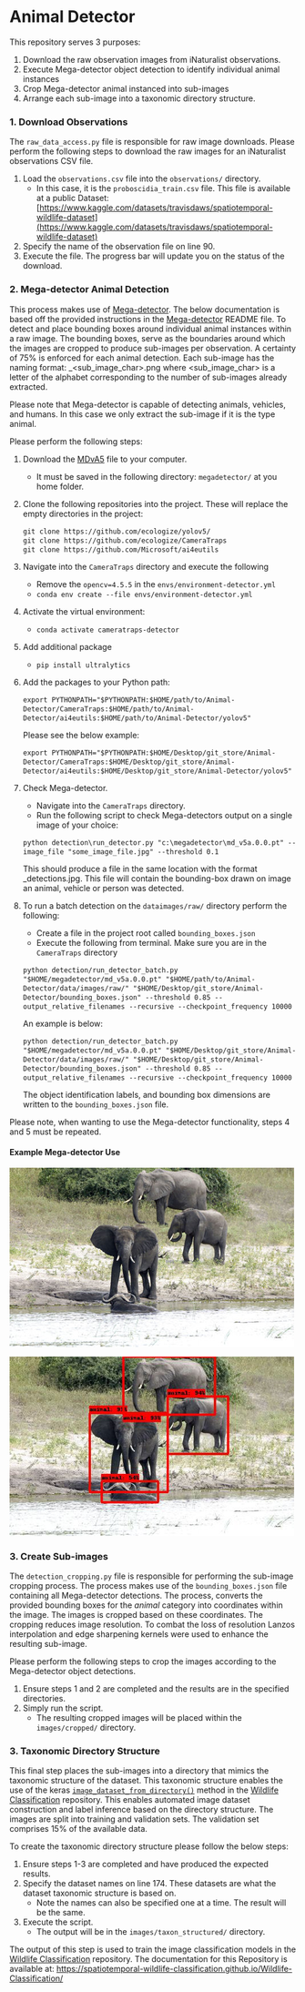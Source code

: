 # Animal Detector

This repository serves 3 purposes: 
1. Download the raw observation images from iNaturalist observations. 
2. Execute Mega-detector object detection to identify individual animal instances
3. Crop Mega-detector animal instanced into sub-images
4. Arrange each sub-image into a taxonomic directory structure. 

### 1. Download Observations
The `raw_data_access.py` file is responsible for raw image downloads. 
Please perform the following steps to download the raw images for an iNaturalist observations CSV file.

1. Load the `observations.csv` file into the `observations/` directory. 
    - In this case, it is the `proboscidia_train.csv` file. This file is available at a public Dataset: [https://www.kaggle.com/datasets/travisdaws/spatiotemporal-wildlife-dataset](https://www.kaggle.com/datasets/travisdaws/spatiotemporal-wildlife-dataset)
2. Specify the name of the observation file on line 90.
3. Execute the file. The progress bar will update you on the status of the download.

### 2. Mega-detector Animal Detection
This process makes use of [Mega-detector](https://github.com/microsoft/CameraTraps/blob/main/megadetector.md).
The below documentation is based off the provided instructions in the [Mega-detector](https://github.com/microsoft/CameraTraps/blob/main/megadetector.md) README file.
To detect and place bounding boxes around individual animal instances within a raw image. 
The bounding boxes, serve as the boundaries around which the images are cropped to produce sub-images per observation. 
A certainty of 75% is enforced for each animal detection. 
Each sub-image has the naming format: <Observation id>_<sub_image_char>.png
where <sub_image_char> is a letter of the alphabet corresponding to the number of sub-images already extracted.

Please note that Mega-detector is capable of detecting animals, vehicles, and humans. In this case we only extract the sub-image
if it is the type animal.

Please perform the following steps: 
1. Download the [MDvA5](https://github.com/ecologize/CameraTraps/releases/download/v5.0/md_v5a.0.0.pt) file to your computer. 
    - It must be saved in the following directory: `megadetector/` at you home folder.
2. Clone the following repositories into the project. These will replace the empty directories in the project: 
   ```angular2html
   git clone https://github.com/ecologize/yolov5/
   git clone https://github.com/ecologize/CameraTraps
   git clone https://github.com/Microsoft/ai4eutils
   ```

3. Navigate into the `CameraTraps` directory and execute the following
    - Remove the `opencv=4.5.5` in the `envs/environment-detector.yml`
    - `conda env create --file envs/environment-detector.yml`
4. Activate the virtual environment:
   - `conda activate cameratraps-detector`
5. Add additional package
   - `pip install ultralytics`
6. Add the packages to your Python path: 
   ```angular2html
   export PYTHONPATH="$PYTHONPATH:$HOME/path/to/Animal-Detector/CameraTraps:$HOME/path/to/Animal-Detector/ai4eutils:$HOME/path/to/Animal-Detector/yolov5"
   ```
   Please see the below example:
   ```angular2html
   export PYTHONPATH="$PYTHONPATH:$HOME/Desktop/git_store/Animal-Detector/CameraTraps:$HOME/Desktop/git_store/Animal-Detector/ai4eutils:$HOME/Desktop/git_store/Animal-Detector/yolov5"
   ```
7. Check Mega-detector.
   - Navigate into the `CameraTraps` directory.
   - Run the following script to check Mega-detectors output on a single image of your choice: 
   ```angular2html
   python detection\run_detector.py "c:\megadetector\md_v5a.0.0.pt" --image_file "some_image_file.jpg" --threshold 0.1
   ```
   
   This should produce a file in the same location with the format <name>_detections.jpg.
   This file will contain the bounding-box drawn on image an animal, vehicle or person was detected.
8. To run a batch detection on the `dataimages/raw/` directory perform the following: 
   - Create a file in the project root called `bounding_boxes.json`
   - Execute the following from terminal. Make sure you are in the `CameraTraps` directory
   ```angular2html
   python detection/run_detector_batch.py "$HOME/megadetector/md_v5a.0.0.pt" "$HOME/path/to/Animal-Detector/data/images/raw/" "$HOME/Desktop/git_store/Animal-Detector/bounding_boxes.json" --threshold 0.85 --output_relative_filenames --recursive --checkpoint_frequency 10000
   ```
   
   An example is below:
   ```angular2html
   python detection/run_detector_batch.py "$HOME/megadetector/md_v5a.0.0.pt" "$HOME/Desktop/git_store/Animal-Detector/data/images/raw/" "$HOME/Desktop/git_store/Animal-Detector/bounding_boxes.json" --threshold 0.85 --output_relative_filenames --recursive --checkpoint_frequency 10000
   ```
   
   The object identification labels, and bounding box dimensions are written to the `bounding_boxes.json` file.

Please note, when wanting to use the Mega-detector functionality, steps 4 and 5 must be repeated.

#### Example Mega-detector Use

![Raw image](resources/raw.jpg)

![Object Detections](resources/raw_detections.jpg)

### 3. Create Sub-images
The `detection_cropping.py` file is responsible for performing the sub-image cropping process.
The process makes use of the `bounding_boxes.json` file containing all Mega-detector detections.
The process, converts the provided bounding boxes for the _animal_ category into coordinates within the image. 
The images is cropped based on these coordinates. The cropping reduces image resolution. 
To combat the loss of resolution Lanzos interpolation and edge sharpening kernels were used to enhance the resulting
sub-image. 

Please perform the following steps to crop the images according to the Mega-detector object detections. 
1. Ensure steps 1 and 2 are completed and the results are in the specified directories. 
2. Simply run the script. 
   - The resulting cropped images will be placed within the `images/cropped/` directory.


### 3. Taxonomic Directory Structure
This final step places the sub-images into a directory that mimics the taxonomic structure of the dataset. 
This taxonomic structure enables the use of the keras [`image_dataset_from_directory()`](https://www.tensorflow.org/api_docs/python/tf/keras/utils/image_dataset_from_directory) method 
in the [Wildlife Classification](https://github.com/Spatiotemporal-Wildlife-Classification/Wildlife-Classification)
repository. This enables automated image dataset construction and label inference based on the directory structure.
The images are split into training and validation sets. The validation set comprises 15% of the available data.

To create the taxonomic directory structure please follow the below steps:
1. Ensure steps 1-3 are completed and have produced the expected results.
2. Specify the dataset names on line 174. These datasets are what the dataset taxonomic structure is based on.
   - Note the names can also be specified one at a time. The result will be the same.
3. Execute the script. 
   - The output will be in the `images/taxon_structured/` directory.

The output of this step is used to train the image classification models in the [Wildlife Classification](https://github.com/Spatiotemporal-Wildlife-Classification/Wildlife-Classification) repository.
The documentation for this Repository is available at: https://spatiotemporal-wildlife-classification.github.io/Wildlife-Classification/